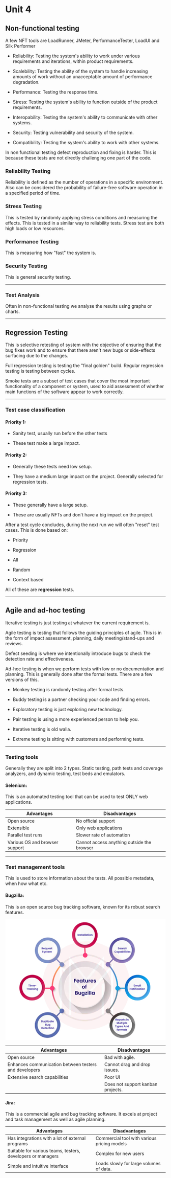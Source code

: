 # Unit 4

## Non-functional testing

A few NFT tools are LoadRunner, JMeter, PerformanceTester, LoadUI and Silk Performer

- Reliability: Testing the system's ability to work under various requirements and iterations, within product requirements.

- Scalebility: Testing the ability of the system to handle increasing amounts of work without an unacceptable amount of performance degradation.

- Performance: Testing the response time.

- Stress: Testing the system's ability to function outside of the product requirements.

- Interopability: Testing the system's ability to communicate with other systems.

- Security: Testing vulnerability and security of the system.

- Compatibility: Testing the system's ability to work with other systems.

In non functional testing defect reproduction and fixing is harder. This is because these tests are not directly challenging one part of the code.

### Reliability Testing

Reliability is defined as the number of operations in a specific environment. Also can be considered the probability of failure-free software operation in a specified period of time.

### Stress Testing

This is tested by randomly applying stress conditions and measuring the effects. This is tested in a similar way to reliability tests. Stress test are both high loads or low resources.

### Performance Testing

This is measuring how "fast" the system is.

### Security Testing

This is general security testing.

---

### Test Analysis

Often in non-functional testing we analyse the results using graphs or charts.

---

## Regression Testing

This is selective retesting of system with the objective of ensuring that the bug fixes work and to ensure that there aren't new bugs or side-effects surfacing due to the changes.

Full regression testing is testing the "final golden" build. Regular regression testing is testing between cycles.

Smoke tests are a subset of test cases that cover the most important functionality of a component or system, used to aid assessment of whether main functions of the software appear to work correctly.

---

### Test case classification

#### Priority 1:

- Sanity test, usually run before the other tests

- These test make a large impact.

#### Priority 2:

- Generally these tests need low setup.

- They have a medium large impact on the project. Generally selected for regression tests.

#### Priority 3:

- These generally have a large setup.

- These are usually NFTs and don't have a big impact on the project.

After a test cycle concludes, during the next run we will often "reset" test cases. This is done based on:

- Priority

- Regression

- All

- Random

- Context based

All of these are **regression** tests.

---

## Agile and ad-hoc testing

Iterative testing is just testing at whatever the current requirement is.

Agile testing is testing that follows the guiding principles of agile. This is in the form of impact assessment, planning, daily meeting/stand-ups and reviews.

Defect seeding is where we intentionally introduce bugs to check the detection rate and effectiveness.

Ad-hoc testing is when we perform tests with low or no documentation and planning. This is generally done after the formal tests. There are a few versions of this.

- Monkey testing is randomly testing after formal tests.

- Buddy testing is a partner checking your code and finding errors.

- Exploratory testing is just exploring new technology.

- Pair testing is using a more experienced person to help you.

- Iterative testing is old walla.

- Extreme testing is sitting with customers and performing tests.

---

### Testing tools

Generally they are split into 2 types. Static testing, path tests and coverage analyzers, and dynamic testing, test beds and emulators.

#### Selenium:

This is an automated testing tool that can be used to test ONLY web applications.

| Advantages                     | Disadvantages                              |
| ------------------------------ | ------------------------------------------ |
| Open source                    | No official support                        |
| Extensible                     | Only web applications                      |
| Parallel test runs             | Slower rate of automation                  |
| Various OS and browser support | Cannot access anything outside the browser |

---

### Test management tools

This is used to store information about the tests. All possible metadata, when how what etc.

#### Bugzilla:

This is an open source bug tracking software, known for its robust search features.

![](../../../images/d98f8de85e8a4ab41abfa4ebc4b13a7a7008367e.png)

| Advantages                                            | Disadvantages                     |
| ----------------------------------------------------- | --------------------------------- |
| Open source                                           | Bad with agile.                   |
| Enhances communication between testers and developers | Cannot drag and drop issues.      |
| Extensive search capabilities                         | Poor UI                           |
|                                                       | Does not support kanban projects. |



#### Jira:

This is a commercial agile and bug tracking software. It excels at project and task management as well as agile planning.

| Advantages                                                  | Disadvantages                               |
| ----------------------------------------------------------- | ------------------------------------------- |
| Has integrations with a lot of external programs            | Commercial tool with various pricing models |
| Suitable for various teams, testers, developers or managers | Complex for new users                       |
| Simple and intuitive interface                              | Loads slowly for large volumes of data.     |
